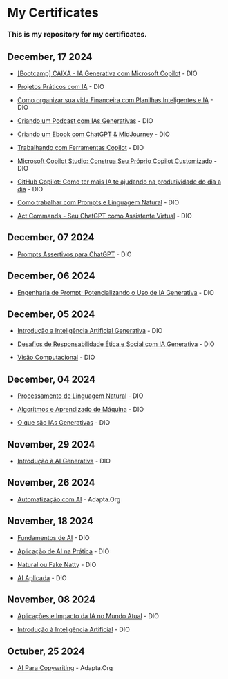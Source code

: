 # My Certificates

### This is my repository for my certificates.

## December, 17 2024

- [[Bootcamp] CAIXA - IA Generativa com Microsoft Copilot](/dio/Z4WE3UP3.pdf) - DIO

- [Projetos Práticos com IA](/dio/WXNWYDJQ.pdf) - DIO

- [Como organizar sua vida Financeira com Planilhas Inteligentes e IA](/dio/3OZA4FO4.pdf) - DIO

- [Criando um Podcast com IAs Generativas](/dio/ACJCGKSL.pdf) - DIO

- [Criando um Ebook com ChatGPT & MidJourney](/dio/IMHSM4OS.pdf) - DIO

- [Trabalhando com Ferramentas Copilot](/dio/UVZGE47W.pdf) - DIO

- [Microsoft Copilot Studio: Construa Seu Próprio Copilot Customizado](/dio/0N82N887.pdf) - DIO

- [GitHub Copilot: Como ter mais IA te ajudando na produtividade do dia a dia](/dio/GDQLK269.pdf) - DIO

- [Como trabalhar com Prompts e Linguagem Natural](/dio/YI4CWKRS.pdf) - DIO

- [Act Commands - Seu ChatGPT como Assistente Virtual](/dio/VO6EEVRP.pdf) - DIO

## December, 07 2024

- [Prompts Assertivos para ChatGPT](/dio/QUVUOCAC.pdf) - DIO

## December, 06 2024

- [Engenharia de Prompt: Potencializando o Uso de IA Generativa](/dio/QPNN5TXO.pdf) - DIO

## December, 05 2024

- [Introdução a Inteligência Artificial Generativa](/dio/5GSOZL41.pdf) - DIO

- [Desafios de Responsabilidade Ética e Social com IA Generativa](/dio/UWWTWJBX.pdf) - DIO

- [Visão Computacional](/dio/NBD0KWRJ.pdf) - DIO

## December, 04 2024

- [Processamento de Linguagem Natural](/dio/EARIJJC4.pdf) - DIO

- [Algoritmos e Aprendizado de Máquina](/dio/Y0XYZXCE.pdf) - DIO

- [O que são IAs Generativas](/dio/6DNMR1PQ.pdf) - DIO

## November, 29 2024

- [Introdução à AI Generativa](/dio/Fundamentos.AI.Generativa.C478JD8R.pdf) - DIO

## November, 26 2024

- [Automatização com AI](/adapta/2526fa2f081ce7138e88ecee6137448938db.pdf) - Adapta.Org

## November, 18 2024

- [Fundamentos de AI](/dio/Fundamentos.AI.EF4A9JYH.pdf) - DIO

- [Aplicação de AI na Prática](/dio/Aplicacao.Na.Pratica.HWKYKY96.pdf) - DIO

- [Natural ou Fake Natty](/dio/Natura.ou.Fake.FLE7U2TN.pdf) - DIO

- [AI Aplicada](/dio/AI.Aplicada.Z5YYROG9.pdf) - DIO

## November, 08 2024

- [Aplicações e Impacto da IA no Mundo Atual](/dio/Impacto.da.IA.no.Mundo.Atual.20GD2FXH.pdf) - DIO

- [Introdução à Inteligência Artificial](/dio/Introducao.JEXS2SP0.pdf) - DIO

## Octuber, 25 2024

- [AI Para Copywriting](/adapta/2526602952a8026d42fc3b1b7c6a72a673ba.pdf) - Adapta.Org




